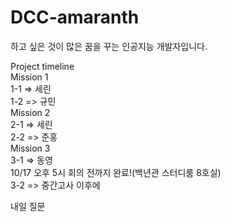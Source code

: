 # DCC-amaranth
하고 싶은 것이 많은 꿈을 꾸는 인공지능 개발자입니다.  

Project timeline  
Mission 1  
1-1 => 세린  
1-2 => 규민  
Mission 2  
2-1 => 세린  
2-2 => 준홍  
Mission 3  
3-1 => 동영  
10/17 오후 5시 회의 전까지 완료!(백년관 스터디룸 8호실)  
3-2 => 중간고사 이후에  

내일 질문  

